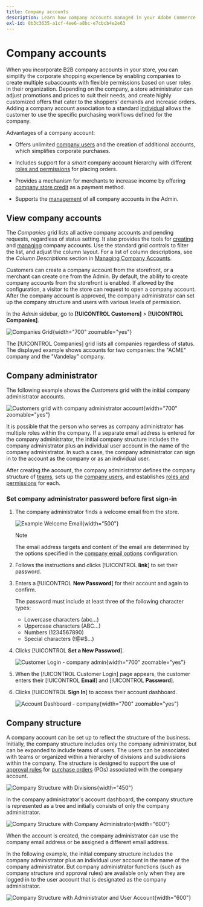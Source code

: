 ```yaml
---
title: Company accounts
description: Learn how company accounts managed in your Adobe Commerce store allow for joining multiple buyers that belong to the same company into a single company account.
exl-id: 0b3c3635-a1cf-4ee6-a8bc-e7cbcb4e2e63
---
```

# Company accounts

When you incorporate B2B company accounts in your store, you can simplify the corporate shopping experience by enabling companies to create multiple subaccounts with flexible permissions based on user roles in their organization. Depending on the company, a store administrator can adjust promotions and prices to suit their needs, and create highly customized offers that cater to the shoppers' demands and increase orders. Adding a company account association to a standard [individual](../customers/account-create.md) allows the customer to use the specific purchasing workflows defined for the company.

Advantages of a company account:

- Offers unlimited [company users](account-company-users.md) and the creation of additional accounts, which simplifies corporate purchases.

- Includes support for a _smart_ company account hierarchy with different [roles and permissions](account-company-roles-permissions.md) for placing orders.

- Provides a mechanism for merchants to increase income by offering [company store credit](credit-company.md) as a payment method.

- Supports the [management](account-company-manage.md) of all company accounts in the Admin.

## View company accounts

The _Companies_ grid lists all active company accounts and pending requests, regardless of status setting. It also provides the tools for [creating](account-company-create.md) and [managing](account-company-manage.md) company accounts. Use the standard grid controls to filter the list, and adjust the column layout. For a list of column descriptions, see the _Column Descriptions_ section in [Managing Company Accounts](account-company-manage.md).

Customers can create a company account from the storefront, or a merchant can create one from the Admin. By default, the ability to create company accounts from the storefront is enabled. If allowed by the configuration, a visitor to the store can request to open a company account. After the company account is approved, the company administrator can set up the company structure and users with various levels of permission.

In the _Admin_ sidebar, go to **[!UICONTROL Customers]** > **[!UICONTROL Companies]**.

![Companies Grid](./assets/companies-grid.png){width="700" zoomable="yes"}

The [!UICONTROL Companies] grid lists all companies regardless of status. The displayed example shows accounts for two companies: the "ACME" company and the "Vandelay" company.

## Company administrator

The following example shows the _Customers_ grid with the initial company administrator accounts.

![Customers grid with company administrator account](./assets/company-admin-user-account.png){width="700" zoomable="yes"}

It is possible that the person who serves as company administrator has multiple roles within the company. If a separate email address is entered for the company administrator, the initial company structure includes the company administrator plus an individual user account in the name of the company administrator. In such a case, the company administrator can sign in to the account as the company or as an individual user.

After creating the account, the company administrator defines the company structure of [teams](account-company-structure.md), sets up the [company users](account-company-users.md), and establishes [roles and permissions](account-company-roles-permissions.md) for each.

### Set company administrator password before first sign-in

1. The company administrator finds a welcome email from the store.

   ![Example Welcome Email](./assets/company-admin-welcome-email.png){width="500"}

   >[!NOTE]
   >
   >The email address targets and content of the email are determined by the options specified in the [company email options](email-company-configuration.md) configuration.

1. Follows the instructions and clicks [!UICONTROL **link**] to set their password.

1. Enters a [!UICONTROL **New Password**] for their account and again to confirm.

   The password must include at least three of the following character types:

   - Lowercase characters (abc...)
   - Uppercase characters (ABC...)
   - Numbers (1234567890)
   - Special characters (!@#$...)

1. Clicks [!UICONTROL **Set a New Password**].

   ![Customer Login - company admin](../customers/assets/company-admin-account-login.png){width="700" zoomable="yes"}

1. When the [!UICONTROL Customer Login] page appears, the customer enters their [!UICONTROL **Email**] and [!UICONTROL **Password**].

1. Clicks [!UICONTROL **Sign In**] to access their account dashboard.

   ![Account Dashboard - company](../customers/assets/account-dashboard-company.png){width="700" zoomable="yes"}

## Company structure

A company account can be set up to reflect the structure of the business. Initially, the company structure includes only the company administrator, but can be expanded to include teams of users. The users can be associated with teams or organized within a hierarchy of divisions and subdivisions within the company. The structure is designed to support the use of [approval rules](account-dashboard-approval-rules.md) for [purchase orders](purchase-order-flow.md) (POs) associated with the company account.

![Company Structure with Divisions](./assets/company-structure-diagram.svg){width="450"}

In the company administrator's account dashboard, the company structure is represented as a tree and initially consists of only the company administrator.

![Company Structure with Company Administrator](./assets/company-structure-tree-admin.png){width="600"}

When the account is created, the company administrator can use the company email address or be assigned a different email address.

In the following example, the initial company structure includes the company administrator plus an individual user account in the name of the company administrator. But company administrator functions (such as company structure and approval rules) are available only when they are logged in to the user account that is designated as the company administrator.

![Company Structure with Administrator and User Account](./assets/company-structure-tree-admin-user.png){width="600"}
